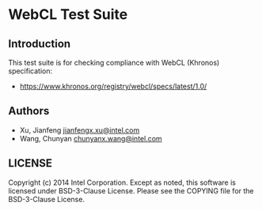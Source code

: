 # WebCL Test Suite

## Introduction

This test suite is for checking compliance with WebCL (Khronos) specification:
* https://www.khronos.org/registry/webcl/specs/latest/1.0/

## Authors

* Xu, Jianfeng <jianfengx.xu@intel.com>
* Wang, Chunyan <chunyanx.wang@intel.com>

## LICENSE

Copyright (c) 2014 Intel Corporation.
Except as noted, this software is licensed under BSD-3-Clause License.
Please see the COPYING file for the BSD-3-Clause License.
